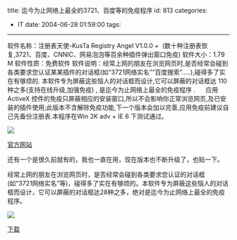 title: 迄今为止网络上最全的3721、百度等的免疫程序
id: 813
categories:
  - IT
date: 2004-06-28 01:59:00
tags:
---
软件名称：注册表天使-KusTa Registry Angel V1.0.0 + &nbsp;(数十种注册表恢复,3721、百度、CNNIC、网易泡泡等百余种插件弹出窗口免疫) 
软件大小：1.79 M 
软件性质：免费软件 
软件说明：经常上网的朋友在浏览网页时,是否经常会碰到各类要求您认证某某插件的对话框(如“3721网络实名”“百度搜索”.....),碰得多了实在有够烦的. 本软件专为屏蔽这些恼人的对话框而设计,它可以屏蔽的对话框达 110 种之多(支持在线升级,加强免疫) , 是迄今为止网络上最全的免疫程序 . &nbsp;
&nbsp; &nbsp;应用ActiveX 控件的免疫只屏蔽相应的安装窗口,所以不会影响你正常浏览网页,及已安装的插件使用;此版本不含解除免疫功能,下一个版本会加以完善,应用免疫前建议自己先备份注册表.本程序在Win 2K adv + IE 6 下测试通过。

![](/images/2004/06/28_12735.gif)

[官方网站](http://www.8594.net/)

还有一个是很久前就有的，我也一直在用，现在版本也不断升级了，也贴一下。

经常上网的朋友在浏览网页时，是否经常会碰到各类要求您认证的对话框(如“3721网络实名”等)，碰得多了实在有够烦的。本软件专为屏蔽这些恼人的对话框而设计，它可以屏蔽的对话框达28种之多，绝对是迄今为止网络上最全的免疫程序。

![](http://www.loveyuki.com/attachments/month_0403/-7ya_去除对话框.gif)

[下载](http://www.loveyuki.com/attachments/month_0403/li!p_AntiActiveXnags1.02.rar)